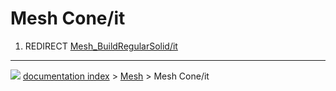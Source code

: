 # Mesh Cone/it
1.  REDIRECT [Mesh_BuildRegularSolid/it](Mesh_BuildRegularSolid/it.md)



---
![](images/Button_right.svg) [documentation index](../README.md) > [Mesh](Mesh_Workbench.md) > Mesh Cone/it

